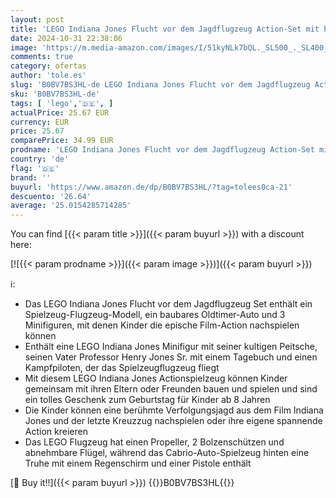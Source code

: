```yaml
---
layout: post
title: 'LEGO Indiana Jones Flucht vor dem Jagdflugzeug Action-Set mit baubarem Flugzeug-Modell und Oldtimer-Spielzeug-Auto  Plus 3 Minifiguren  Der letzte Kreuzzug Film 77012'
date: 2024-10-31 22:38:06
image: 'https://m.media-amazon.com/images/I/51kyNLk7bQL._SL500_._SL400_.jpg'
comments: true
category: ofertas
author: 'tole.es'
slug: 'B0BV7BS3HL-de LEGO Indiana Jones Flucht vor dem Jagdflugzeug Action-Set...'
sku: 'B0BV7BS3HL-de'
tags: [ 'lego','🇩🇪', ]
actualPrice: 25.67 EUR
currency: EUR
price: 25.67
comparePrice: 34.99 EUR
prodname: 'LEGO Indiana Jones Flucht vor dem Jagdflugzeug Action-Set mit baubarem Flugzeug-Modell und Oldtimer-Spielzeug-Auto  Plus 3 Minifiguren  Der letzte Kreuzzug Film 77012'
country: 'de'
flag: '🇩🇪'
brand: ''
buyurl: 'https://www.amazon.de/dp/B0BV7BS3HL/?tag=tolees0ca-21'
descuento: '26.64'
average: '25.0154285714285'
---
```


You can find [{{< param title >}}]({{< param buyurl >}}) with a discount here:

[![{{< param prodname >}}]({{< param image >}})]({{< param buyurl >}})

ℹ️:

- Das LEGO Indiana Jones Flucht vor dem Jagdflugzeug Set enthält ein Spielzeug-Flugzeug-Modell, ein baubares Oldtimer-Auto und 3 Minifiguren, mit denen Kinder die epische Film-Action nachspielen können
- Enthält eine LEGO Indiana Jones Minifigur mit seiner kultigen Peitsche, seinen Vater Professor Henry Jones Sr. mit einem Tagebuch und einen Kampfpiloten, der das Spielzeugflugzeug fliegt
- Mit diesem LEGO Indiana Jones Actionspielzeug können Kinder gemeinsam mit ihren Eltern oder Freunden bauen und spielen und sind ein tolles Geschenk zum Geburtstag für Kinder ab 8 Jahren
- Die Kinder können eine berühmte Verfolgungsjagd aus dem Film Indiana Jones und der letzte Kreuzzug nachspielen oder ihre eigene spannende Action kreieren
- Das LEGO Flugzeug hat einen Propeller, 2 Bolzenschützen und abnehmbare Flügel, während das Cabrio-Auto-Spielzeug hinten eine Truhe mit einem Regenschirm und einer Pistole enthält

[🛒 Buy it!!]({{< param buyurl >}})
{{<world>}}B0BV7BS3HL{{</world>}}
